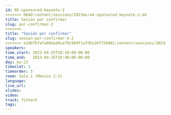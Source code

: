 ```yaml
---
id: 05-sponsored-keynote-2
<<<<<<< HEAD:content/sessions/2023mx/a4-sponsored-keynote-2.md
title: Sesión por confirmar
slug: por-confirmar-2
=======
title: "Sesión por confirmar"
slug: sesion-por-confirmar-k-2
>>>>>>> e24bfbfafa98dad4ce79c969f1a7d5e16f729481:content/sessions/2023mx/05-sponsored-keynote-2.md
speakers:
time_start: 2023-04-25T10:10:00-06:00
time_end:   2023-04-25T10:40:00-06:00
day: mx-23
timeslot: 1
timeorder: 5
room: Sala 1 (México 1-2)
language: 
live_url: 
slides: 
video: 
track: fintech
tags:
---
```



